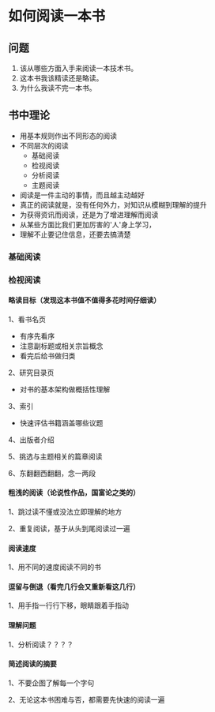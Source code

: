 # 如何阅读一本书

## 问题

1. 该从哪些方面入手来阅读一本技术书。
2. 这本书我该精读还是略读。
3. 为什么我读不完一本书。

## 书中理论
- 用基本规则作出不同形态的阅读
- 不同层次的阅读
	- 基础阅读
	- 检视阅读
	- 分析阅读
	- 主题阅读
- 阅读是一件主动的事情，而且越主动越好
- 真正的阅读就是，没有任何外力，对知识从模糊到理解的提升
- 为获得资讯而阅读，还是为了增进理解而阅读
- 从某些方面比我们更加厉害的'人'身上学习，
- 理解不止要记住信息，还要去搞清楚

### 基础阅读

### 检视阅读

#### 略读目标（发现这本书值不值得多花时间仔细读）

1、看书名页

- 有序先看序
- 注意副标题或相关宗旨概念
- 看完后给书做归类

2、研究目录页

- 对书的基本架构做概括性理解

3、索引

- 快速评估书籍涵盖哪些议题

4、出版者介绍

5、挑选与主题相关的篇章阅读

6、东翻翻西翻翻，念一两段

#### 粗浅的阅读（论说性作品，国富论之类的）

1、跳过读不懂或没法立即理解的地方

2、重复阅读，基于从头到尾阅读过一遍

#### 阅读速度

1、用不同的速度阅读不同的书

#### 逗留与倒退（看完几行会又重新看这几行）

1、用手指一行行下移，眼睛跟着手指动

#### 理解问题

1、分析阅读？？？？

#### 简述阅读的摘要

1、不要企图了解每一个字句

2、无论这本书困难与否，都需要先快速的阅读一遍
